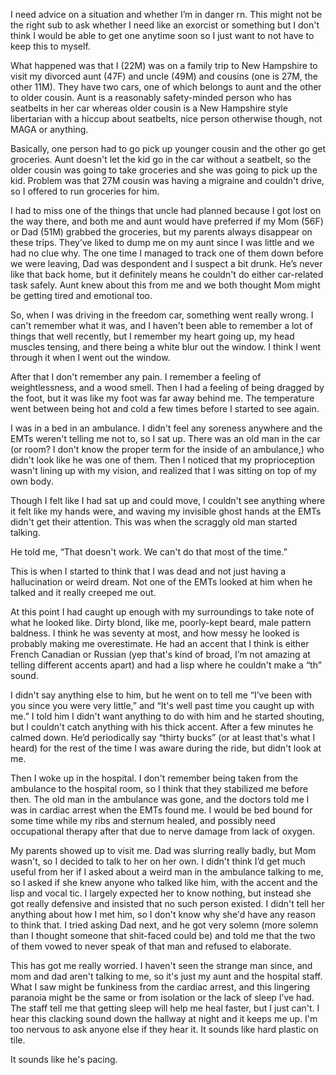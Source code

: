 I need advice on a situation and whether I’m in danger rn. This might not be the right sub to ask whether I need like an exorcist or something but I don't think I would be able to get one anytime soon so I just want to not have to keep this to myself.

What happened was that I (22M) was on a family trip to New Hampshire to visit my divorced aunt (47F) and uncle (49M) and cousins (one is 27M, the other 11M). They have two cars, one of which belongs to aunt and the other to older cousin. Aunt is a reasonably safety-minded person who has seatbelts in her car whereas older cousin is a New Hampshire style libertarian with a hiccup about seatbelts, nice person otherwise though, not MAGA or anything.

Basically, one person had to go pick up younger cousin and the other go get groceries. Aunt doesn't let the kid go in the car without a seatbelt, so the older cousin was going to take groceries and she was going to pick up the kid. Problem was that 27M cousin was having a migraine and couldn't drive, so I offered to run groceries for him.

I had to miss one of the things that uncle had planned because I got lost on the way there, and both me and aunt would have preferred if my Mom (56F) or Dad (51M) grabbed the groceries, but my parents always disappear on these trips. They’ve liked to dump me on my aunt since I was little and we had no clue why. The one time I managed to track one of them down before we were leaving, Dad was despondent and I suspect a bit drunk. He’s never like that back home, but it definitely means he couldn't do either car-related task safely. Aunt knew about this from me and we both thought Mom might be getting tired and emotional too.

So, when I was driving in the freedom car, something went really wrong. I can't remember what it was, and I haven't been able to remember a lot of things that well recently, but I remember my heart going up, my head muscles tensing, and there being a white blur out the window. I think I went through it when I went out the window.

After that I don't remember any pain. I remember a feeling of weightlessness, and a wood smell. Then I had a feeling of being dragged by the foot, but it was like my foot was far away behind me. The temperature went between being hot and cold a few times before I started to see again.

I was in a bed in an ambulance. I didn't feel any soreness anywhere and the EMTs weren't telling me not to, so I sat up. There was an old man in the car (or room? I don't know the proper term for the inside of an ambulance,) who didn't look like he was one of them. Then I noticed that my proprioception wasn't lining up with my vision, and realized that I was sitting on top of my own body.

Though I felt like I had sat up and could move, I couldn't see anything where it felt like my hands were, and waving my invisible ghost hands at the EMTs didn't get their attention. This was when the scraggly old man started talking.

He told me, “That doesn't work. We can't do that most of the time.”

This is when I started to think that I was dead and not just having a hallucination or weird dream. Not one of the EMTs looked at him when he talked and it really creeped me out.

At this point I had caught up enough with my surroundings to take note of what he looked like. Dirty blond, like me, poorly-kept beard, male pattern baldness. I think he was seventy at most, and how messy he looked is probably making me overestimate. He had an accent that I think is either French Canadian or Russian (yep that's kind of broad, I’m not amazing at telling different accents apart) and had a lisp where he couldn't make a “th” sound.

I didn't say anything else to him, but he went on to tell me “I’ve been with you since you were very little,” and “It's well past time you caught up with me.” I told him I didn't want anything to do with him and he started shouting, but I couldn't catch anything with his thick accent. After a few minutes he calmed down. He’d periodically say “thirty bucks” (or at least that's what I heard) for the rest of the time I was aware during the ride, but didn't look at me.

Then I woke up in the hospital. I don't remember being taken from the ambulance to the hospital room, so I think that they stabilized me before then. The old man in the ambulance was gone, and the doctors told me I was in cardiac arrest when the EMTs found me. I would be bed bound for some time while my ribs and sternum healed, and possibly need occupational therapy after that due to nerve damage from lack of oxygen.

My parents showed up to visit me. Dad was slurring really badly, but Mom wasn't, so I decided to talk to her on her own. I didn't think I’d get much useful from her if I asked about a weird man in the ambulance talking to me, so I asked if she knew anyone who talked like him, with the accent and the lisp and vocal tic. I largely expected her to know nothing, but instead she got really defensive and insisted that no such person existed. I didn't tell her anything about how I met him, so I don't know why she'd have any reason to think that. I tried asking Dad next, and he got very solemn (more solemn than I thought someone that shit-faced could be) and told me that the two of them vowed to never speak of that man and refused to elaborate.

This has got me really worried. I haven't seen the strange man since, and mom and dad aren't talking to me, so it's just my aunt and the hospital staff. What I saw might be funkiness from the cardiac arrest, and this lingering paranoia might be the same or from isolation or the lack of sleep I’ve had. The staff tell me that getting sleep will help me heal faster, but I just can't. I hear this clacking sound down the hallway at night and it keeps me up. I'm too nervous to ask anyone else if they hear it. It sounds like hard plastic on tile.

It sounds like he's pacing.